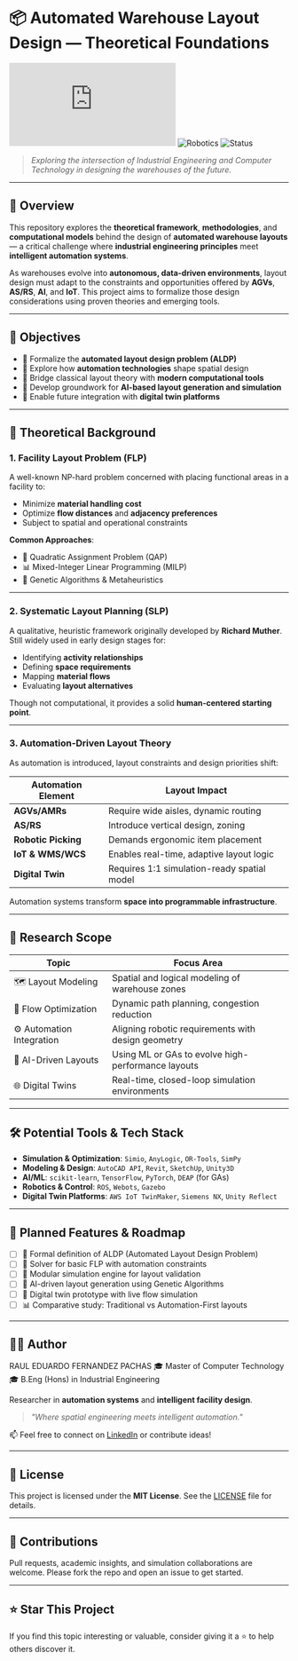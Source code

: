 # 📦 Automated Warehouse Layout Design — Theoretical Foundations

![Warehouse Automation](https://www.netsuite.com/portal/resource/articles/inventory-management/warehouse-automation.shtml) ![Robotics](https://img.shields.io/badge/tech-Robotics%20%26%20AI-orange) ![Status](https://img.shields.io/badge/status-Theoretical%20Phase-yellow)

> *Exploring the intersection of Industrial Engineering and Computer Technology in designing the warehouses of the future.*

---

## 🧠 Overview

This repository explores the **theoretical framework**, **methodologies**, and **computational models** behind the design of **automated warehouse layouts** — a critical challenge where **industrial engineering principles** meet **intelligent automation systems**.

As warehouses evolve into **autonomous, data-driven environments**, layout design must adapt to the constraints and opportunities offered by **AGVs**, **AS/RS**, **AI**, and **IoT**. This project aims to formalize those design considerations using proven theories and emerging tools.

---

## 🎯 Objectives

- 📐 Formalize the **automated layout design problem (ALDP)**
- 🤖 Explore how **automation technologies** shape spatial design
- 🧮 Bridge classical layout theory with **modern computational tools**
- 🧠 Develop groundwork for **AI-based layout generation and simulation**
- 🔄 Enable future integration with **digital twin platforms**

---

## 📘 Theoretical Background

### 1. Facility Layout Problem (FLP)

A well-known NP-hard problem concerned with placing functional areas in a facility to:

- Minimize **material handling cost**  
- Optimize **flow distances** and **adjacency preferences**  
- Subject to spatial and operational constraints

**Common Approaches**:
- 🔢 Quadratic Assignment Problem (QAP)
- 📊 Mixed-Integer Linear Programming (MILP)
- 🧬 Genetic Algorithms & Metaheuristics

---

### 2. Systematic Layout Planning (SLP)

A qualitative, heuristic framework originally developed by **Richard Muther**. Still widely used in early design stages for:

- Identifying **activity relationships**
- Defining **space requirements**
- Mapping **material flows**
- Evaluating **layout alternatives**

Though not computational, it provides a solid **human-centered starting point**.

---

### 3. Automation-Driven Layout Theory

As automation is introduced, layout constraints and design priorities shift:

| Automation Element | Layout Impact |
|--------------------|---------------|
| **AGVs/AMRs** | Require wide aisles, dynamic routing |
| **AS/RS** | Introduce vertical design, zoning |
| **Robotic Picking** | Demands ergonomic item placement |
| **IoT & WMS/WCS** | Enables real-time, adaptive layout logic |
| **Digital Twin** | Requires 1:1 simulation-ready spatial model |

Automation systems transform **space into programmable infrastructure**.

---

## 🧪 Research Scope

| Topic                       | Focus Area                                               |
|----------------------------|-----------------------------------------------------------|
| 🗺️ Layout Modeling         | Spatial and logical modeling of warehouse zones           |
| 🔁 Flow Optimization       | Dynamic path planning, congestion reduction               |
| ⚙️ Automation Integration  | Aligning robotic requirements with design geometry        |
| 🧠 AI-Driven Layouts       | Using ML or GAs to evolve high-performance layouts         |
| 🌐 Digital Twins           | Real-time, closed-loop simulation environments             |

---

## 🛠️ Potential Tools & Tech Stack

- **Simulation & Optimization**: `Simio`, `AnyLogic`, `OR-Tools`, `SimPy`
- **Modeling & Design**: `AutoCAD API`, `Revit`, `SketchUp`, `Unity3D`
- **AI/ML**: `scikit-learn`, `TensorFlow`, `PyTorch`, `DEAP` (for GAs)
- **Robotics & Control**: `ROS`, `Webots`, `Gazebo`
- **Digital Twin Platforms**: `AWS IoT TwinMaker`, `Siemens NX`, `Unity Reflect`

---

## 🚧 Planned Features & Roadmap

- [ ] 🧾 Formal definition of ALDP (Automated Layout Design Problem)
- [ ] 🧮 Solver for basic FLP with automation constraints
- [ ] 🧪 Modular simulation engine for layout validation
- [ ] 🤖 AI-driven layout generation using Genetic Algorithms
- [ ] 🧵 Digital twin prototype with live flow simulation
- [ ] 📊 Comparative study: Traditional vs Automation-First layouts

---

## 👨‍🎓 Author

RAUL EDUARDO FERNANDEZ PACHAS
🎓 Master of Computer Technology  
🎓 B.Eng (Hons) in Industrial Engineering  

Researcher in **automation systems** and **intelligent facility design**.

> *"Where spatial engineering meets intelligent automation."*

📫 Feel free to connect on [LinkedIn](https://www.linkedin.com/in/raulfer-inde) or contribute ideas!

---

## 📄 License

This project is licensed under the **MIT License**. See the [LICENSE](LICENSE) file for details.

---

## 🤝 Contributions

Pull requests, academic insights, and simulation collaborations are welcome. Please fork the repo and open an issue to get started.

---

## ⭐ Star This Project

If you find this topic interesting or valuable, consider giving it a ⭐ to help others discover it.

